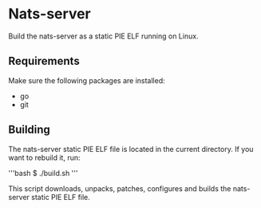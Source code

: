# Nats-server

Build the nats-server as a static PIE ELF running on Linux.

## Requirements
Make sure the following packages are installed:
- go
- git

## Building
The nats-server static PIE ELF file is located in the current directory. If you want to rebuild it, run:

'''bash
$ ./build.sh
'''

This script downloads, unpacks, patches, configures and builds the nats-server static PIE ELF file.
